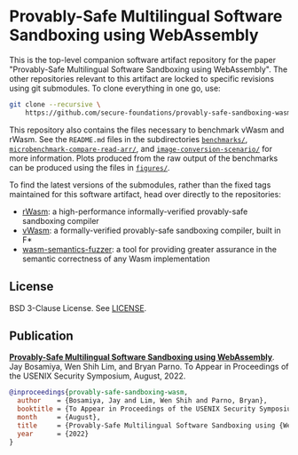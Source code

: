 # Provably-Safe Multilingual Software Sandboxing using WebAssembly

This is the top-level companion software artifact repository for the
paper "Provably-Safe Multilingual Software Sandboxing using
WebAssembly". The other repositories relevant to this artifact are
locked to specific revisions using git submodules. To clone everything
in one go, use:

```sh
git clone --recursive \
    https://github.com/secure-foundations/provably-safe-sandboxing-wasm-usenix22
```

This repository also contains the files necessary to benchmark vWasm
and rWasm. See the `README.md` files in the subdirectories
[`benchmarks/`](benchmarks/),
[`microbenchmark-compare-read-arr/`](microbenchmark-compare-read-arr/),
and [`image-conversion-scenario/`](image-conversion-scenario/) for
more information. Plots produced from the raw output of the benchmarks
can be produced using the files in [`figures/`](figures/).

To find the latest versions of the submodules, rather than the fixed
tags maintained for this software artifact, head over directly to the
repositories:

+ [rWasm](https://github.com/secure-foundations/rWasm): a
  high-performance informally-verified provably-safe sandboxing
  compiler
+ [vWasm](https://github.com/secure-foundations/vWasm): a
  formally-verified provably-safe sandboxing compiler, built in F*
+ [wasm-semantics-fuzzer](https://github.com/secure-foundations/wasm-semantics-fuzzer):
  a tool for providing greater assurance in the semantic correctness
  of any Wasm implementation

## License

BSD 3-Clause License. See [LICENSE](./LICENSE).

## Publication

[**Provably-Safe Multilingual Software Sandboxing using
WebAssembly**](https://www.usenix.org/conference/usenixsecurity22/presentation/bosamiya).
Jay Bosamiya, Wen Shih Lim, and Bryan Parno. To Appear in Proceedings
of the USENIX Security Symposium, August, 2022.

```bibtex
@inproceedings{provably-safe-sandboxing-wasm,
  author    = {Bosamiya, Jay and Lim, Wen Shih and Parno, Bryan},
  booktitle = {To Appear in Proceedings of the USENIX Security Symposium},
  month     = {August},
  title     = {Provably-Safe Multilingual Software Sandboxing using {WebAssembly}},
  year      = {2022}
}
```

